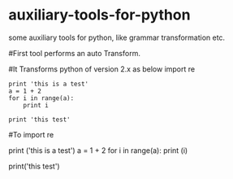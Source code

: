 # auxiliary-tools-for-python
some auxiliary tools for python, like grammar transformation etc.


#First tool performs an auto Transform.

#It Transforms python of version 2.x as below
    import re

    print 'this is a test'
    a = 1 + 2
    for i in range(a):
        print i

    print 'this test'
#To
  import re

  print ('this is a test')
  a = 1 + 2
  for i in range(a):
      print (i)

  print('this test')
